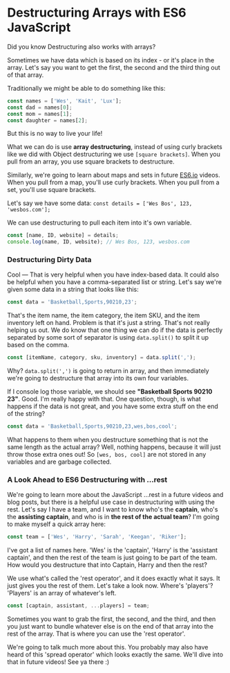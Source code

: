 # Destructuring Arrays with ES6 JavaScript

Did you know Destructuring also works with arrays? 

Sometimes we have data which is based on its index - or it's place in the array. Let's say you want to get the first, the second and the third thing out of that array.

Traditionally we might be able to do something like this:

```js
const names = ['Wes', 'Kait', 'Lux'];
const dad = names[0];
const mom = names[1];
const daughter = names[2];
```

But this is no way to live your life!

What we can do is use **array destructuring**, instead of using curly brackets like we did with Object destructuring we use `[square brackets]`. When you pull from an array, you use square brackets to destructure. 

Similarly, we're going to learn about maps and sets in future [ES6.io](https://ES6.io) videos. When you pull from a map, you'll use curly brackets. When you pull from a set, you'll use square brackets. 

Let's say we have some data: `const details = ['Wes Bos', 123, 'wesbos.com'];`

We can use destructuring to pull each item into it's own variable. 

```js
const [name, ID, website] = details;
console.log(name, ID, website); // Wes Bos, 123, wesbos.com
```

### Destructuring Dirty Data

Cool — That is very helpful when you have index-based data. It could also be helpful when you have a comma-separated list or string. Let's say we're given some data in a string that looks like this:

```js
const data = 'Basketball,Sports,90210,23';
```


That's the item name, the item category, the item SKU, and the item inventory left on hand. Problem is that it's just a string. That's not really helping us out. We do know that one thing we can do if the data is perfectly separated by some sort of separator is using `data.split()` to split it up based on the comma. 

```js
const [itemName, category, sku, inventory] = data.split(',');
```

Why? `data.split(',')` is going to return in array, and then immediately we're going to destructure that array into its own four variables.

If I console log those variable, we should see **"Basketball Sports 90210 23"**. Good. I'm really happy with that. One question, though, is what happens if the data is not great, and you have some extra stuff on the end of the string?

```js
const data = 'Basketball,Sports,90210,23,wes,bos,cool';
```

What happens to them when you destructure something that is not the same length as the actual array? Well, nothing happens, because it will just throw those extra ones out! So `[wes, bos, cool]` are not stored in any variables and are garbage collected.

### A Look Ahead to ES6 Destructuring with ...rest 

We're going to learn more about the JavaScript ...rest in a future videos and blog posts, but there is a helpful use case in destructuring with using the rest. Let's say I have a team, and I want to know who's the **captain**, who's the **assisting captain**, and who is in **the rest of the actual team**? I'm going to make myself a quick array here:

```js
const team = ['Wes', 'Harry', 'Sarah', 'Keegan', 'Riker'];
```

I've got a list of names here. 'Wes' is the 'captain', 'Harry' is the 'assistant captain', and then the rest of the team is just going to be part of the team. How would you destructure that into Captain, Harry and then the rest?

We use what's called the 'rest operator', and it does exactly what it says. It just gives you the rest of them. Let's take a look now. Where's 'players'? 'Players' is an array of whatever's left. 

```js
const [captain, assistant, ...players] = team;
```

Sometimes you want to grab the first, the second, and the third, and then you just want to bundle whatever else is on the end of that array into the rest of the array. That is where you can use the 'rest operator'. 

We're going to talk much more about this. You probably may also have heard of this 'spread operator' which looks exactly the same. We'll dive into that in future videos! See ya there :) 
